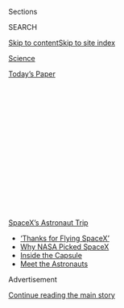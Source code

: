<div id="app">

<div>

<div>

<div>

<div class="NYTAppHideMasthead css-1q2w90k e1suatyy0">

<div class="section css-ui9rw0 e1suatyy2">

<div class="css-eph4ug er09x8g0">

<div class="css-6n7j50">

</div>

<span class="css-1dv1kvn">Sections</span>

<div class="css-10488qs">

<span class="css-1dv1kvn">SEARCH</span>

</div>

[Skip to content](#site-content)[Skip to site
index](#site-index)

</div>

<div id="masthead-section-label" class="css-1wr3we4 eaxe0e00">

[Science](https://www.nytimes.com/section/science)

</div>

<div class="css-10698na e1huz5gh0">

</div>

</div>

<div id="masthead-bar-one" class="section hasLinks css-15hmgas e1csuq9d3">

<div class="css-uqyvli e1csuq9d0">

</div>

<div class="css-1uqjmks e1csuq9d1">

</div>

<div class="css-9e9ivx">

[](https://myaccount.nytimes.com/auth/login?response_type=cookie&client_id=vi)

</div>

<div class="css-1bvtpon e1csuq9d2">

[Today’s
Paper](https://www.nytimes.com/section/todayspaper)

</div>

</div>

</div>

</div>

<div data-aria-hidden="false">

<div id="site-content" data-role="main">

<div>

<div class="css-1aor85t" style="opacity:0.000000001;z-index:-1;visibility:hidden">

<div class="css-1hqnpie">

<div class="css-epjblv">

<span class="css-17xtcya">[Science](/section/science)</span><span class="css-x15j1o">|</span><span class="css-fwqvlz">Meet
Bob Behnken and Doug Hurley, SpaceX’s First NASA
Astronauts</span>

</div>

<div class="css-k008qs">

<div class="css-1iwv8en">

<span class="css-18z7m18"></span>

<div>

</div>

</div>

<span class="css-1n6z4y">https://nyti.ms/2X9wYmB</span>

<div class="css-1705lsu">

<div class="css-4xjgmj">

<div class="css-4skfbu" data-role="toolbar" data-aria-label="Social Media Share buttons, Save button, and Comments Panel with current comment count" data-testid="share-tools">

  - 
  - 
  - 
  - 
    
    <div class="css-6n7j50">
    
    </div>

  - 
  - 

</div>

</div>

</div>

</div>

</div>

</div>

<div id="NYT_TOP_BANNER_REGION" class="css-13pd83m">

<div>

<div id="styln-prism-menu-1590524674611" class="section interactive-content interactive-size-medium css-1edisqu">

<div class="css-17ih8de interactive-body">

<div id="scroll-container" class="css-1gj85ro">

[<span class="styln-title-wrap"><span class="css-1pje3qr">SpaceX’s</span><span class="css-1pje3qr">
Astronaut
Trip</span></span>](https://www.nytimes.com/2020/08/02/science/spacex-astronauts-splashdown.html?action=click&pgtype=Article&state=default&region=TOP_BANNER&context=storylines_menu)

  - [‘Thanks for Flying
    SpaceX’](https://www.nytimes.com/2020/08/02/science/spacex-astronauts-splashdown.html?action=click&pgtype=Article&state=default&region=TOP_BANNER&context=storylines_menu)
  - [Why NASA Picked
    SpaceX](https://www.nytimes.com/2020/05/26/science/spacex-launch-nasa.html?action=click&pgtype=Article&state=default&region=TOP_BANNER&context=storylines_menu)
  - [Inside the
    Capsule](https://www.nytimes.com/interactive/2020/05/26/science/spacex-nasa.html?action=click&pgtype=Article&state=default&region=TOP_BANNER&context=storylines_menu)
  - [Meet the
    Astronauts](https://www.nytimes.com/2020/05/27/science/bob-behnken-doug-hurley.html?action=click&pgtype=Article&state=default&region=TOP_BANNER&context=storylines_menu)

</div>

</div>

</div>

</div>

</div>

<div id="top-wrapper" class="css-1sy8kpn">

<div id="top-slug" class="css-l9onyx">

Advertisement

</div>

[Continue reading the main
story](#after-top)

<div class="ad top-wrapper" style="text-align:center;height:100%;display:block;min-height:250px">

<div id="top" class="place-ad" data-position="top" data-size-key="top">

</div>

</div>

<div id="after-top">

</div>

</div>

<div>

<div id="sponsor-wrapper" class="css-1hyfx7x">

<div id="sponsor-slug" class="css-19vbshk">

Supported by

</div>

[Continue reading the main
story](#after-sponsor)

<div id="sponsor" class="ad sponsor-wrapper" style="text-align:center;height:100%;display:block">

</div>

<div id="after-sponsor">

</div>

</div>

<div class="css-186x18t">

</div>

<div class="css-1vkm6nb ehdk2mb0">

# Meet Bob Behnken and Doug Hurley, SpaceX’s First NASA Astronauts

</div>

They’re best friends and veterans of the astronaut corps, and each is
married to another astronaut.

<div class="css-79elbk" data-testid="photoviewer-wrapper">

<div class="css-z3e15g" data-testid="photoviewer-wrapper-hidden">

</div>

<div class="css-1a48zt4 ehw59r15" data-testid="photoviewer-children">

![<span class="css-16f3y1r e13ogyst0" data-aria-hidden="true">The
astronauts Robert L. Behnken, left, and Douglas G. Hurley, donning their
spacesuits during a dress rehearsal of SpaceX’s uncrewed In-Flight Abort
Test in
January.</span><span class="css-cnj6d5 e1z0qqy90" itemprop="copyrightHolder"><span class="css-1ly73wi e1tej78p0">Credit...</span><span><span>Kim
Shiflett/NASA</span></span></span>](https://static01.nyt.com/images/2020/05/27/science/27ASTRONAUTS1/27ASTRONAUTS1-articleLarge.jpg?quality=75&auto=webp&disable=upscale)

</div>

</div>

<div class="css-18e8msd">

<div class="css-vp77d3 epjyd6m0">

<div class="css-hus3qt ey68jwv0" data-aria-hidden="true">

[![Kenneth
Chang](https://static01.nyt.com/images/2018/02/16/multimedia/author-kenneth-chang/author-kenneth-chang-thumbLarge.jpg
"Kenneth Chang")](https://www.nytimes.com/by/kenneth-chang)

</div>

<div class="css-1baulvz">

By [<span class="css-1baulvz last-byline" itemprop="name">Kenneth
Chang</span>](https://www.nytimes.com/by/kenneth-chang)

</div>

</div>

  - 
    
    <div class="css-ld3wwf e16638kd2">
    
    Published May 27, 2020Updated Aug. 2,
    2020
    
    </div>

  - 
    
    <div class="css-4xjgmj">
    
    <div class="css-pvvomx" data-role="toolbar" data-aria-label="Social Media Share buttons, Save button, and Comments Panel with current comment count" data-testid="share-tools">
    
      - 
      - 
      - 
      - 
        
        <div class="css-6n7j50">
        
        </div>
    
      - 
      - 
    
    </div>
    
    </div>

</div>

</div>

<div class="section meteredContent css-1r7ky0e" name="articleBody" itemprop="articleBody">

<div class="css-1fanzo5 StoryBodyCompanionColumn">

<div class="css-53u6y8">

It’s the Bob and Doug Show.

On Wednesday, weather permitting, two NASA astronauts, Robert L. Behnken
and Douglas G. Hurley, are to be sitting on top of [a SpaceX rocket
headed to
orbit](https://www.nytimes.com/2020/05/26/science/spacex-launch-nasa.html).
But NASA and SpaceX officials more often than not just call the pilots
of this historic mission “Bob and Doug.”

***\[*[*Follow two NASA astronauts’ return trip aboard SpaceX’s Crew
Dragon
capsule*](https://www.nytimes.com/2020/08/02/science/spacex-nasa-return.html)*.\]***

“I wanted to make sure everyone at SpaceX understood and knew Bob and
Doug as astronauts, as test pilots — badass — but also as dads and
husbands,” said Gwynne Shotwell, president of the company that built the
Crew Dragon spacecraft that will carry the men to orbit, at a news
conference this month. “I wanted to bring some humanity to this very
deeply technical effort as well.”

The men’s trip to the space station will be the first from the United
States since the retirement of the space shuttles in 2011, and Mr.
Behnken and Mr. Hurley, friends and colleagues for two decades, have
traveled remarkably similar paths to this moment.

“One of the things that’s really helpful for us as a crew is the long
relationship that Doug and I have had,” Mr. Behnken said this month
during rounds of interviews with reporters. “We’re kind of at the point
in our experience — whether it’s flying in the T-38 or executing in a
[SpaceX](https://www.nytimes.com/2020/05/27/fashion/SpaceX-Dragon-Suits.html)
simulation or approaching and docking to the International Space Station
— where we, in addition to finishing each other’s sentences, we can
predict, you know, almost by body language, what the person’s opinion is
or what they’re going to do, what their next action is going to be.”

</div>

</div>

<div class="css-1fanzo5 StoryBodyCompanionColumn">

<div class="css-53u6y8">

The rapport and good humor between the astronauts was evident in [a
video created by NASA](https://www.youtube.com/watch?v=gu4o5KgnAQM). Mr.
Behnken said he was looking forward to the splashdown at the end of
their mission before adding, with a grin, “I’m expecting a little bit of
vomiting, maybe, to happen in that end game. When we get to that
opportunity to do that in the water together, it’s kind of a weird thing
to say, but I’m looking for that kind of celebratory event.”

Mr. Hurley offered a more serious answer, talking about how he enjoyed
working together with a close friend.

“And yes,” he said, “the celebratory vomiting at the end of the mission
will be
excellent.”

</div>

</div>

<div class="css-79elbk" data-testid="photoviewer-wrapper">

<div class="css-z3e15g" data-testid="photoviewer-wrapper-hidden">

</div>

<div class="css-1a48zt4 ehw59r15" data-testid="photoviewer-children">

![<span class="css-16f3y1r e13ogyst0" data-aria-hidden="true">Photographers
prepared remote cameras for the Crew Dragon launch on
Tuesday.</span><span class="css-cnj6d5 e1z0qqy90" itemprop="copyrightHolder"><span class="css-1ly73wi e1tej78p0">Credit...</span><span>Joe
Raedle/Getty
Images</span></span>](https://static01.nyt.com/images/2020/05/27/science/27ASTRONAUTS2/merlin_172858092_fae473bb-8e46-4bb4-8b0a-0d09ccd98fff-articleLarge.jpg?quality=75&auto=webp&disable=upscale)

</div>

</div>

<div class="css-1fanzo5 StoryBodyCompanionColumn">

<div class="css-53u6y8">

Both are former military pilots who rose to the rank of colonel — Mr.
Behnken in the United States Air Force, Mr. Hurley in the Marines —
before deciding they wanted to go even higher. Both joined NASA in 2000
— two of the 17 astronauts selected by the space agency that year.

They have each flown to space twice on space shuttle missions, although
never on the same mission. Mr. Hurley flew on the final space shuttle
mission in 2011.

</div>

</div>

<div class="css-1fanzo5 StoryBodyCompanionColumn">

<div class="css-53u6y8">

They both married astronauts from their class. Mr. Behnken’s wife is
[Megan
McArthur](https://www.nasa.gov/astronauts/biographies/k-megan-mcarthur/biography),
an oceanographer who was part of the shuttle mission that made one last
visit in 2009 to repair and upgrade the Hubble Space Telescope. Mr.
Hurley is married to [Karen
Nyberg](https://www.nasa.gov/astronauts/biographies/karen-l-nyberg/biography),
who spent nearly six months on the International Space Station in 2013
and who retired from NASA at the end of March.

Mr. Behnken and Ms. McArthur’s son, Theodore, is 6. Mr. Hurley and Ms.
Nyberg’s son, Jack, is 10.

“I think it’s a pretty cool looking vehicle and my 10-year-old son
certainly thinks it’s a cool vehicle with a cool name, Dragon,” Mr.
Hurley said. “So I got the thumbs up from him and in the end, that’s all
that matters.”

</div>

</div>

<div class="css-cfo9c3">

</div>

<div class="css-1fanzo5 StoryBodyCompanionColumn">

<div class="css-53u6y8">

Mr. Hurley, 53, grew up in Apalachin, N.Y., outside Binghamton. He
graduated with a bachelor’s degree in civil engineering from Tulane
University.

Mr. Behnken, 49, is a native of Saint Ann, Mo., graduating from
Washington University in St. Louis with degrees in physics and
mechanical engineering. He then completed master’s and doctoral degrees
in mechanical engineering at the California Institute of Technology.

The road to the launchpad has been longer than had been expected and
planned. After a successful uncrewed test flight of a Crew Dragon to the
space station last year, it looked like Mr. Behnken and Mr. Hurley would
soon follow on their
mission.

</div>

</div>

<div class="css-1sngw6j">

[](https://www.nytimes.com/interactive/2020/05/26/science/spacex-nasa.html)

<div class="css-1eoytci">

![](https://static01.nyt.com/images/2020/05/26/us/spacex-nasa-promo-1590499638707/spacex-nasa-promo-1590499638707-articleLarge-v2.jpg)

</div>

<div class="css-1rha1bf">

## Now Boarding: SpaceX’s New Ride to Orbit for NASA Astronauts

The Crew Dragon launched successfully on Saturday.

</div>

</div>

<div class="css-1fanzo5 StoryBodyCompanionColumn">

<div class="css-53u6y8">

But then the spacecraft’s parachutes — essential for the safe return of
the astronauts — failed in some tests. More disconcerting, the Crew
Dragon that had made the successful trip to space exploded on a test
stand while being fueled for a test firing of its thrusters. No one was
on board, and no one was hurt, but [a video of the
explosion](https://youtu.be/scz-fFZT-dI) leaked online.

</div>

</div>

<div class="css-1fanzo5 StoryBodyCompanionColumn">

<div class="css-53u6y8">

Last October, the astronauts said they still had confidence in the
spacecraft.

“Certainly, it’s disappointing,” Mr. Hurley said. “You get questions
from your family. What happened? Do you know what happened? That kind of
thing. But the other part of it, you have to keep in mind, is this is
test, evaluation development, and it’s part of the
process.”

</div>

</div>

<div class="css-79elbk" data-testid="photoviewer-wrapper">

<div class="css-z3e15g" data-testid="photoviewer-wrapper-hidden">

</div>

<div class="css-1a48zt4 ehw59r15" data-testid="photoviewer-children">

<div class="css-1xdhyk6 erfvjey0">

<span class="css-1ly73wi e1tej78p0">Image</span>

<div class="css-zjzyr8">

<div data-testid="lazyimage-container" style="height:246.17777777777775px">

</div>

</div>

</div>

<span class="css-16f3y1r e13ogyst0" data-aria-hidden="true">Mr. Hurley,
right, with Mr. Behnken and Elon Musk during a news conference at the
Kennedy Space Center in
2019.</span><span class="css-cnj6d5 e1z0qqy90" itemprop="copyrightHolder"><span class="css-1ly73wi e1tej78p0">Credit...</span><span>John
Raoux/Associated Press</span></span>

</div>

</div>

<div class="css-1fanzo5 StoryBodyCompanionColumn">

<div class="css-53u6y8">

Mr. Behnken said he and Mr. Hurley were quickly and fully informed about
the incident and the subsequent investigation as well as changes to the
design.

“Giving us insight and sharing that understanding as we go forward has
been part of what has made us comfortable with this team going forward,”
Mr. Behnken said.

NASA recently made the decision to extend the Bob and Doug Show a bit
longer than the two weeks originally planned. The space station is
short-staffed at the moment, so Mr. Behnken and Mr. Hurley will stay
longer to pitch in with operations.

For space missions, usually planned in precise detail, this trip is
unusually open-ended. They will probably spend at least a month in
orbit, and the stay could stretch to four months. Mr. Behnken has
devoted time in [the huge pool that NASA uses to rehearse
spacewalks](https://www.nasa.gov/image-feature/neutral-buoyancy-laboratory)
and Mr. Hurley has taken refresher classes on the operation of [the
station’s Canadian-built robotic
arm](https://www.asc-csa.gc.ca/eng/iss/canadarm2/default.asp).

</div>

</div>

<div class="css-1fanzo5 StoryBodyCompanionColumn">

<div class="css-53u6y8">

Other astronauts who could have been in this spotlight, including Nicole
Mann — one of two NASA astronauts assigned to a future flight on another
spacecraft, Boeing’s Starliner — do not begrudge Mr. Behnken and Mr.
Hurley.

“It feels kind of like one of your close family members having a great
lifetime achievement,” she said, “and really, that’s what it is.”

</div>

</div>

<div>

</div>

</div>

<div>

</div>

<div>

</div>

<div>

</div>

<div>

<div id="bottom-wrapper" class="css-1ede5it">

<div id="bottom-slug" class="css-l9onyx">

Advertisement

</div>

[Continue reading the main
story](#after-bottom)

<div id="bottom" class="ad bottom-wrapper" style="text-align:center;height:100%;display:block;min-height:90px">

</div>

<div id="after-bottom">

</div>

</div>

</div>

</div>

</div>

## Site Index

<div>

</div>

## Site Information Navigation

  - [© <span>2020</span> <span>The New York Times
    Company</span>](https://help.nytimes.com/hc/en-us/articles/115014792127-Copyright-notice)

<!-- end list -->

  - [NYTCo](https://www.nytco.com/)
  - [Contact
    Us](https://help.nytimes.com/hc/en-us/articles/115015385887-Contact-Us)
  - [Work with us](https://www.nytco.com/careers/)
  - [Advertise](https://nytmediakit.com/)
  - [T Brand Studio](http://www.tbrandstudio.com/)
  - [Your Ad
    Choices](https://www.nytimes.com/privacy/cookie-policy#how-do-i-manage-trackers)
  - [Privacy](https://www.nytimes.com/privacy)
  - [Terms of
    Service](https://help.nytimes.com/hc/en-us/articles/115014893428-Terms-of-service)
  - [Terms of
    Sale](https://help.nytimes.com/hc/en-us/articles/115014893968-Terms-of-sale)
  - [Site
    Map](https://spiderbites.nytimes.com)
  - [Help](https://help.nytimes.com/hc/en-us)
  - [Subscriptions](https://www.nytimes.com/subscription?campaignId=37WXW)

</div>

</div>

</div>

</div>
